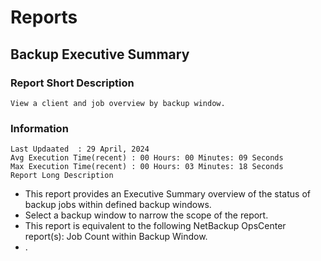 # Reports
## Backup Executive Summary
### Report Short Description
```View a client and job overview by backup window.```
### Information 
    Last Updaated  : 29 April, 2024
    Avg Execution Time(recent) : 00 Hours: 00 Minutes: 09 Seconds
    Max Execution Time(recent) : 00 Hours: 03 Minutes: 18 Seconds
    Report Long Description
- This report provides an Executive Summary overview of the status of backup jobs within defined backup windows.
-  Select a backup window to narrow the scope of the report.
-  This report is equivalent to the following NetBackup OpsCenter report(s): Job Count within Backup Window.
- .